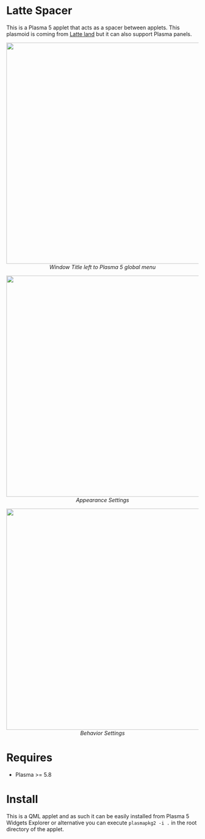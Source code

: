 # Latte Spacer

This is a Plasma 5 applet that acts as a spacer between applets. This plasmoid is coming from [Latte land](https://phabricator.kde.org/source/latte-dock/repository/master/) but it can also support Plasma panels.

<p align="center">
<img src="https://i.imgur.com/Zdjshmt.png" width="580"><br/>
<i>Window Title left to Plasma 5 global menu</i>
</p>

<p align="center">
<img src="https://i.imgur.com/9Wy2BgP.png" width="580"><br/>
<i>Appearance Settings</i>
</p>

<p align="center">
<img src="https://i.imgur.com/cxBeWOI.png" width="580"><br/>
<i>Behavior Settings</i>
</p>

# Requires

- Plasma >= 5.8

# Install

This is a QML applet and as such it can be easily installed from Plasma 5 Widgets Explorer or alternative you can execute `plasmapkg2 -i .` in the root directory of the applet.

